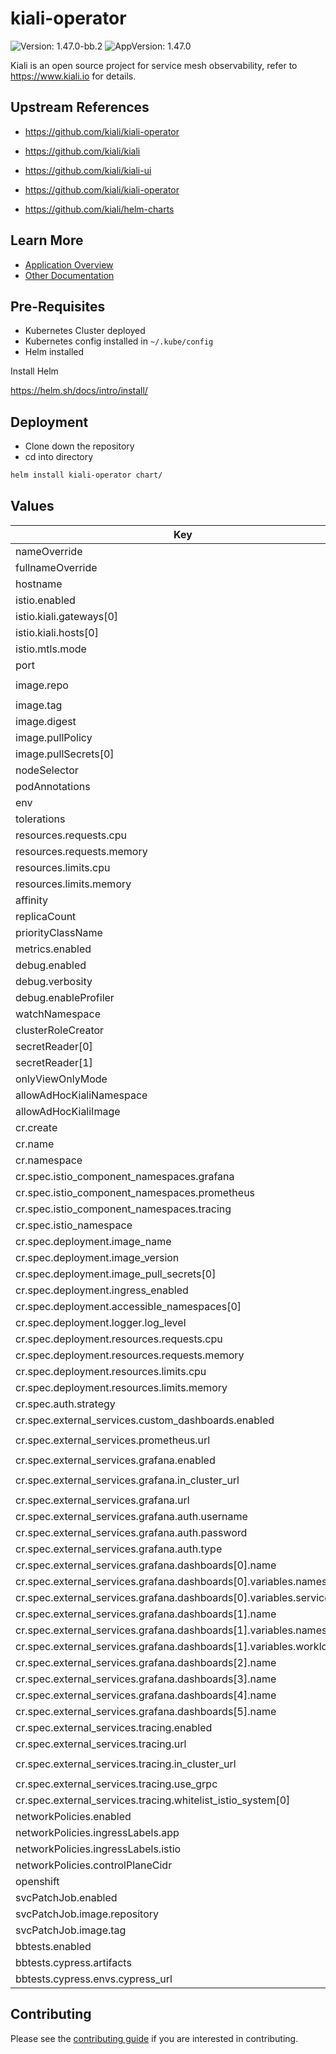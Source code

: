 # kiali-operator

![Version: 1.47.0-bb.2](https://img.shields.io/badge/Version-1.47.0--bb.2-informational?style=flat-square) ![AppVersion: 1.47.0](https://img.shields.io/badge/AppVersion-1.47.0-informational?style=flat-square)

Kiali is an open source project for service mesh observability, refer to https://www.kiali.io for details.

## Upstream References
* <https://github.com/kiali/kiali-operator>

* <https://github.com/kiali/kiali>
* <https://github.com/kiali/kiali-ui>
* <https://github.com/kiali/kiali-operator>
* <https://github.com/kiali/helm-charts>

## Learn More
* [Application Overview](docs/overview.md)
* [Other Documentation](docs/)

## Pre-Requisites

* Kubernetes Cluster deployed
* Kubernetes config installed in `~/.kube/config`
* Helm installed

Install Helm

https://helm.sh/docs/intro/install/

## Deployment

* Clone down the repository
* cd into directory
```bash
helm install kiali-operator chart/
```

## Values

| Key | Type | Default | Description |
|-----|------|---------|-------------|
| nameOverride | string | `""` |  |
| fullnameOverride | string | `""` |  |
| hostname | string | `"bigbang.dev"` |  |
| istio.enabled | bool | `false` |  |
| istio.kiali.gateways[0] | string | `"istio-system/main"` |  |
| istio.kiali.hosts[0] | string | `"kiali.{{ .Values.hostname }}"` |  |
| istio.mtls.mode | string | `"STRICT"` |  |
| port | int | `20001` |  |
| image.repo | string | `"registry1.dso.mil/ironbank/opensource/kiali/kiali-operator"` |  |
| image.tag | string | `"v1.47.0"` |  |
| image.digest | string | `""` |  |
| image.pullPolicy | string | `"IfNotPresent"` |  |
| image.pullSecrets[0] | string | `"private-registry"` |  |
| nodeSelector | object | `{}` |  |
| podAnnotations | object | `{}` |  |
| env | list | `[]` |  |
| tolerations | list | `[]` |  |
| resources.requests.cpu | string | `"100m"` |  |
| resources.requests.memory | string | `"512Mi"` |  |
| resources.limits.cpu | string | `"100m"` |  |
| resources.limits.memory | string | `"512Mi"` |  |
| affinity | object | `{}` |  |
| replicaCount | int | `1` |  |
| priorityClassName | string | `""` |  |
| metrics.enabled | bool | `true` |  |
| debug.enabled | bool | `true` |  |
| debug.verbosity | string | `"1"` |  |
| debug.enableProfiler | bool | `false` |  |
| watchNamespace | string | `""` |  |
| clusterRoleCreator | bool | `true` |  |
| secretReader[0] | string | `"cacerts"` |  |
| secretReader[1] | string | `"istio-ca-secret"` |  |
| onlyViewOnlyMode | bool | `false` |  |
| allowAdHocKialiNamespace | bool | `true` |  |
| allowAdHocKialiImage | bool | `true` |  |
| cr.create | bool | `true` |  |
| cr.name | string | `"kiali"` |  |
| cr.namespace | string | `""` |  |
| cr.spec.istio_component_namespaces.grafana | string | `"monitoring"` |  |
| cr.spec.istio_component_namespaces.prometheus | string | `"monitoring"` |  |
| cr.spec.istio_component_namespaces.tracing | string | `"jaeger"` |  |
| cr.spec.istio_namespace | string | `"istio-system"` |  |
| cr.spec.deployment.image_name | string | `"registry1.dso.mil/ironbank/opensource/kiali/kiali"` |  |
| cr.spec.deployment.image_version | string | `"v1.47.0"` |  |
| cr.spec.deployment.image_pull_secrets[0] | string | `"private-registry"` |  |
| cr.spec.deployment.ingress_enabled | bool | `false` |  |
| cr.spec.deployment.accessible_namespaces[0] | string | `"**"` |  |
| cr.spec.deployment.logger.log_level | string | `"info"` |  |
| cr.spec.deployment.resources.requests.cpu | string | `"200m"` |  |
| cr.spec.deployment.resources.requests.memory | string | `"368Mi"` |  |
| cr.spec.deployment.resources.limits.cpu | string | `"200m"` |  |
| cr.spec.deployment.resources.limits.memory | string | `"368Mi"` |  |
| cr.spec.auth.strategy | string | `"anonymous"` |  |
| cr.spec.external_services.custom_dashboards.enabled | bool | `true` |  |
| cr.spec.external_services.prometheus.url | string | `"http://monitoring-monitoring-kube-prometheus.monitoring.svc.cluster.local:9090"` |  |
| cr.spec.external_services.grafana.enabled | bool | `true` |  |
| cr.spec.external_services.grafana.in_cluster_url | string | `"http://monitoring-monitoring-grafana.monitoring.svc.cluster.local:80"` |  |
| cr.spec.external_services.grafana.url | string | `"https://grafana.bigbang.dev"` |  |
| cr.spec.external_services.grafana.auth.username | string | `"admin"` |  |
| cr.spec.external_services.grafana.auth.password | string | `"prom-operator"` |  |
| cr.spec.external_services.grafana.auth.type | string | `"basic"` |  |
| cr.spec.external_services.grafana.dashboards[0].name | string | `"Istio Service Dashboard"` |  |
| cr.spec.external_services.grafana.dashboards[0].variables.namespace | string | `"var-namespace"` |  |
| cr.spec.external_services.grafana.dashboards[0].variables.service | string | `"var-service"` |  |
| cr.spec.external_services.grafana.dashboards[1].name | string | `"Istio Workload Dashboard"` |  |
| cr.spec.external_services.grafana.dashboards[1].variables.namespace | string | `"var-namespace"` |  |
| cr.spec.external_services.grafana.dashboards[1].variables.workload | string | `"var-workload"` |  |
| cr.spec.external_services.grafana.dashboards[2].name | string | `"Istio Mesh Dashboard"` |  |
| cr.spec.external_services.grafana.dashboards[3].name | string | `"Istio Control Plane Dashboard"` |  |
| cr.spec.external_services.grafana.dashboards[4].name | string | `"Istio Performance Dashboard"` |  |
| cr.spec.external_services.grafana.dashboards[5].name | string | `"Istio Wasm Extension Dashboard"` |  |
| cr.spec.external_services.tracing.enabled | bool | `true` |  |
| cr.spec.external_services.tracing.url | string | `"https://tracing.bigbang.dev"` |  |
| cr.spec.external_services.tracing.in_cluster_url | string | `"http://jaeger-query.jaeger.svc.cluster.local:16686"` |  |
| cr.spec.external_services.tracing.use_grpc | bool | `false` |  |
| cr.spec.external_services.tracing.whitelist_istio_system[0] | string | `"istio"` |  |
| networkPolicies.enabled | bool | `false` |  |
| networkPolicies.ingressLabels.app | string | `"istio-ingressgateway"` |  |
| networkPolicies.ingressLabels.istio | string | `"ingressgateway"` |  |
| networkPolicies.controlPlaneCidr | string | `"0.0.0.0/0"` |  |
| openshift | bool | `false` |  |
| svcPatchJob.enabled | bool | `false` |  |
| svcPatchJob.image.repository | string | `"registry1.dso.mil/ironbank/big-bang/base"` |  |
| svcPatchJob.image.tag | float | `8.4` |  |
| bbtests.enabled | bool | `false` |  |
| bbtests.cypress.artifacts | bool | `true` |  |
| bbtests.cypress.envs.cypress_url | string | `"http://kiali:{{ default 20001 .Values.port }}"` |  |

## Contributing

Please see the [contributing guide](./CONTRIBUTING.md) if you are interested in contributing.
